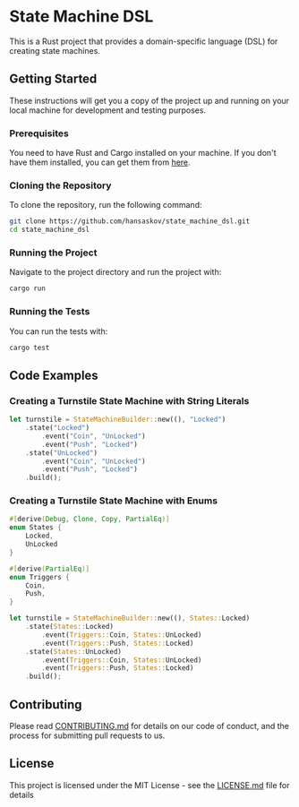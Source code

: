 # State Machine DSL

This is a Rust project that provides a domain-specific language (DSL) for creating state machines.

## Getting Started

These instructions will get you a copy of the project up and running on your local machine for development and testing purposes.

### Prerequisites

You need to have Rust and Cargo installed on your machine. If you don't have them installed, you can get them from [here](https://www.rust-lang.org/tools/install).

### Cloning the Repository

To clone the repository, run the following command:

```sh
git clone https://github.com/hansaskov/state_machine_dsl.git
cd state_machine_dsl
```

### Running the Project

Navigate to the project directory and run the project with:

```sh
cargo run
```

### Running the Tests

You can run the tests with:

```sh
cargo test
```

## Code Examples

### Creating a Turnstile State Machine with String Literals

```rs
let turnstile = StateMachineBuilder::new((), "Locked")
    .state("Locked")
        .event("Coin", "UnLocked")
        .event("Push", "Locked")
    .state("UnLocked")
        .event("Coin", "UnLocked")
        .event("Push", "Locked")
    .build();
```

### Creating a Turnstile State Machine with Enums

```rs
#[derive(Debug, Clone, Copy, PartialEq)]
enum States {
    Locked,
    UnLocked
}

#[derive(PartialEq)]
enum Triggers {
    Coin,
    Push,
}

let turnstile = StateMachineBuilder::new((), States::Locked)
    .state(States::Locked)
        .event(Triggers::Coin, States::UnLocked)
        .event(Triggers::Push, States::Locked)
    .state(States::UnLocked)
        .event(Triggers::Coin, States::UnLocked)
        .event(Triggers::Push, States::Locked)
    .build();
```

## Contributing

Please read [CONTRIBUTING.md](CONTRIBUTING.md) for details on our code of conduct, and the process for submitting pull requests to us.

## License

This project is licensed under the MIT License - see the [LICENSE.md](LICENSE.md) file for details
